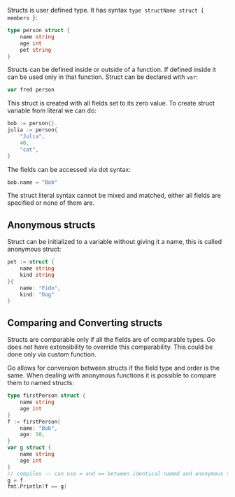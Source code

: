 Structs is user defined type. It has syntax `type structName struct { members }`:
```go
type person struct {
	name string
	age int
	pet string
}
```
Structs can be defined inside or outside of a function. If defined inside it can be used only in that function.
Struct can be declared with `var`:
```go
var fred person
```
This struct is created with all fields set to its zero value. To create struct variable from literal we can do:
```go
bob := person{}.
julia := person{
	"Julia",
	40,
	"cat",
}
```
The fields can be accessed via dot syntax:
```go
bob.name = "Bob"
```
The struct literal syntax cannot be mixed and matched, either all fields are specified or none of them are.
## Anonymous structs
Struct can be initialized to a variable without giving it a name, this is called anonymous struct:
```go
pet := struct {
	name string
	kind string
}{
	name: "Fido",
	kind: "Dog"
}
```
## Comparing and Converting structs
Structs are comparable only if all the fields are of comparable types. Go does not have extensibility to override this comparability. This could be done only via custom function.

Go allows for conversion between structs if the field type and order is the same. When dealing with anonymous functions it is possible to compare them to named structs:
```go
type firstPerson struct {
	name string
	age int
}
f := firstPerson{
	name: "Bob",
	age: 50,
}
var g struct {
	name string
	age int
}
// compiles -- can use = and == between identical named and anonymous structs
g = f
fmt.Println(f == g)
```